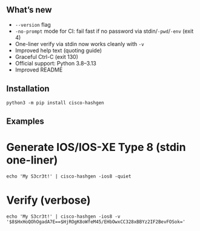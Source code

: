## What’s new
- `--version` flag
- `-no-prompt` mode for CI: fail fast if no password via stdin/`-pwd`/`-env` (exit 4)
- One-liner verify via stdin now works cleanly with `-v`
- Improved help text (quoting guide)
- Graceful Ctrl-C (exit 130)
- Official support: Python 3.8–3.13
- Improved README

## Installation
    python3 -m pip install cisco-hashgen

## Examples
# Generate IOS/IOS-XE Type 8 (stdin one-liner)
    echo 'My S3cr3t!' | cisco-hashgen -ios8 -quiet

# Verify (verbose)
    echo 'My S3cr3t!' | cisco-hashgen -ios8 -v '$8$HxHoQOhOgadA7E==$HjROgK8oWfeM45/EHbOwxCC328xBBYz2IF2BevFOSok='
